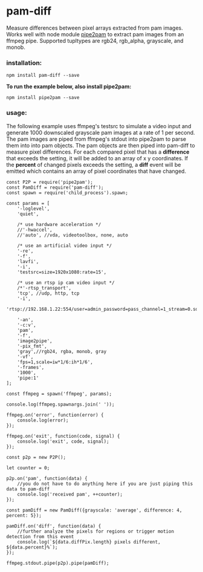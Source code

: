 # pam-diff
Measure differences between pixel arrays extracted from pam images. Works well with node module [pipe2pam](https://www.npmjs.com/package/pipe2pam) to extract pam images from an ffmpeg pipe. Supported tupltypes are rgb24, rgb_alpha, grayscale, and monob.


### installation:
``` 
npm install pam-diff --save
```
**To run the example below, also install pipe2pam:**
```
npm install pipe2pam --save
```
### usage:

The following example uses ffmpeg's testsrc to simulate a video input and generate 1000 downscaled grayscale pam images at a rate of 1 per second. The pam images are piped from ffmpeg's stdout into pipe2pam to parse them into into pam objects. The pam objects are then piped into pam-diff to measure pixel differences. For each compared pixel that has a **difference** that exceeds the setting, it will be added to an array of x y coordinates. If the **percent** of changed pixels exceeds the setting, a **diff** event will be emitted which contains an array of pixel coordinates that have changed.

```
const P2P = require('pipe2pam');
const PamDiff = require('pam-diff');
const spawn = require('child_process').spawn;

const params = [
    '-loglevel',
    'quiet',
    
    /* use hardware acceleration */
    //'-hwaccel',
    //'auto', //vda, videotoolbox, none, auto

    /* use an artificial video input */
    '-re',
    '-f',
    'lavfi',
    '-i',
    'testsrc=size=1920x1080:rate=15',

    /* use an rtsp ip cam video input */
    /*'-rtsp_transport',
    'tcp', //udp, http, tcp
    '-i',
    'rtsp://192.168.1.22:554/user=admin_password=pass_channel=1_stream=0.sdp',*/
    
    '-an',
    '-c:v',
    'pam',
    '-f',
    'image2pipe',
    '-pix_fmt',
    'gray',//rgb24, rgba, monob, gray
    '-vf',
    'fps=1,scale=iw*1/6:ih*1/6',
    '-frames',
    '1000',
    'pipe:1'
];

const ffmpeg = spawn('ffmpeg', params);

console.log(ffmpeg.spawnargs.join(' '));

ffmpeg.on('error', function(error) {
    console.log(error);
});

ffmpeg.on('exit', function(code, signal) {
    console.log('exit', code, signal);
});

const p2p = new P2P();

let counter = 0;

p2p.on('pam', function(data) {
    //you do not have to do anything here if you are just piping this data to pam-diff
    console.log('received pam', ++counter);
});

const pamDiff = new PamDiff({grayscale: 'average', difference: 4, percent: 5});

pamDiff.on('diff', function(data) {
    //further analyze the pixels for regions or trigger motion detection from this event
    console.log(`${data.diffPix.length} pixels different, ${data.percent}%`);
});

ffmpeg.stdout.pipe(p2p).pipe(pamDiff);
```